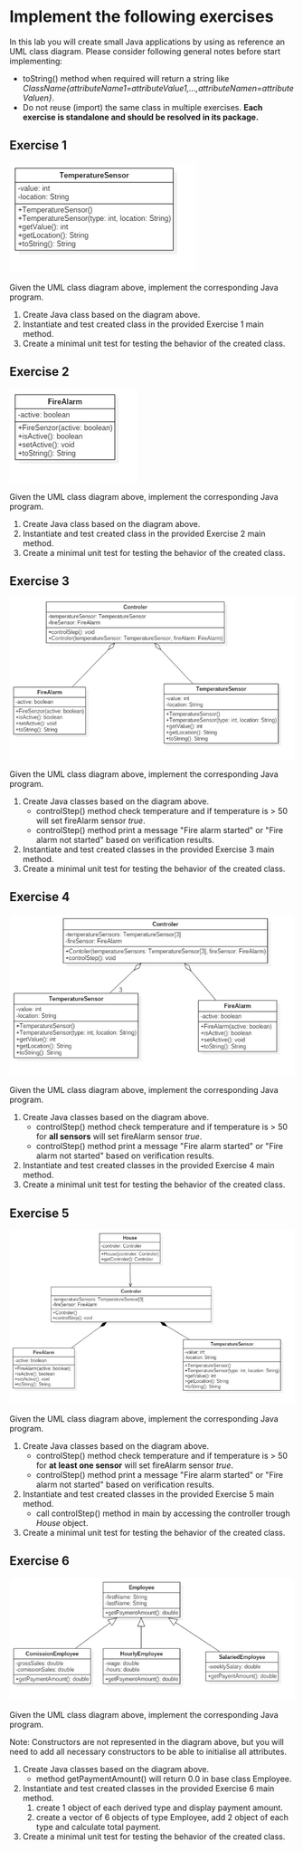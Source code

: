 # Implement the following exercises

In this lab you will create small Java applications by using as reference an UML class diagram. Please consider following general notes before start implementing:
- toString() method when required will return a string like *ClassName{attributeName1=attributeValue1,...,attributeNamen=attributeValuen}*.
- Do not reuse (import) the same class in multiple exercises. **Each exercise is standalone and should be resolved in its package.**


## Exercise 1
![Exercise 1 image](docs/ex1.jpg)

Given the UML class diagram above, implement the corresponding Java program.

1. Create Java class based on the diagram above. 
2. Instantiate and test created class in the provided Exercise 1 main method.
3. Create a minimal unit test for testing the behavior of the created class.


## Exercise 2
![Exercise 2 image](docs/ex2.jpg)

Given the UML class diagram above, implement the corresponding Java program.

1. Create Java class based on the diagram above. 
2. Instantiate and test created class in the provided Exercise 2 main method.
3. Create a minimal unit test for testing the behavior of the created class.

## Exercise 3 
![Exercise 3 image](docs/ex3.jpg)

Given the UML class diagram above, implement the corresponding Java program.

1. Create Java classes based on the diagram above. 
    * controlStep() method check temperature and if temperature is > 50 will set fireAlarm sensor *true*.
    * controlStep() method print a message "Fire alarm started" or "Fire alarm not started" based on verification results.
2. Instantiate and test created classes in the provided Exercise 3 main method.
3. Create a minimal unit test for testing the behavior of the created class.


## Exercise 4
![Exercise 4 image](docs/ex4.jpg)

Given the UML class diagram above, implement the corresponding Java program.

1. Create Java classes based on the diagram above. 
    * controlStep() method check temperature and if temperature is > 50 for **all sensors** will set fireAlarm sensor *true*.
    * controlStep() method print a message "Fire alarm started" or "Fire alarm not started" based on verification results.
2. Instantiate and test created classes in the provided Exercise 4 main method.
3. Create a minimal unit test for testing the behavior of the created class.

## Exercise 5 
![Exercise 5 image](docs/ex5.jpg)

Given the UML class diagram above, implement the corresponding Java program.

1. Create Java classes based on the diagram above. 
    * controlStep() method check temperature and if temperature is > 50 for **at least one sensor** will set fireAlarm sensor *true*.
    * controlStep() method print a message "Fire alarm started" or "Fire alarm not started" based on verification results.
2. Instantiate and test created classes in the provided Exercise 5 main method.
    * call controlStep() method in main by accessing the controller trough *House* object.
3. Create a minimal unit test for testing the behavior of the created class.

## Exercise 6 
![Exercise 5 image](docs/ex6.jpg)

Given the UML class diagram above, implement the corresponding Java program.

Note: Constructors are not represented in the diagram above, but you will need to add all necessary constructors to be able to initialise all attributes. 

1. Create Java classes based on the diagram above. 
    * method getPaymentAmount() will return 0.0 in base class Employee.
2. Instantiate and test created classes in the provided Exercise 6 main method. 
    1. create 1 object of each derived type and display payment amount.
    2. create a vector of 6 objects of type Employee, add 2 object of each type and calculate total payment.
3. Create a minimal unit test for testing the behavior of the created class.


